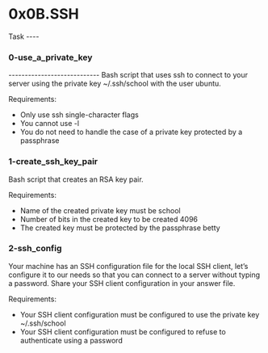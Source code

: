 <h1>0x0B.SSH</h1>
Task
----
<h3>0-use_a_private_key</h3>
----------------------------
Bash script that uses ssh to connect to your server using the private key ~/.ssh/school with the user ubuntu.

Requirements:

- Only use ssh single-character flags
- You cannot use -l
- You do not need to handle the case of a private key protected by a passphrase

<h3>1-create_ssh_key_pair</h3>
Bash script that creates an RSA key pair.

Requirements:

- Name of the created private key must be school
- Number of bits in the created key to be created 4096
- The created key must be protected by the passphrase betty

<h3>2-ssh_config</h3>
Your machine has an SSH configuration file for the local SSH client, let’s configure it to our needs so that you can connect to a server without typing a password. Share your SSH client configuration in your answer file.

Requirements:

- Your SSH client configuration must be configured to use the private key ~/.ssh/school
- Your SSH client configuration must be configured to refuse to authenticate using a password

